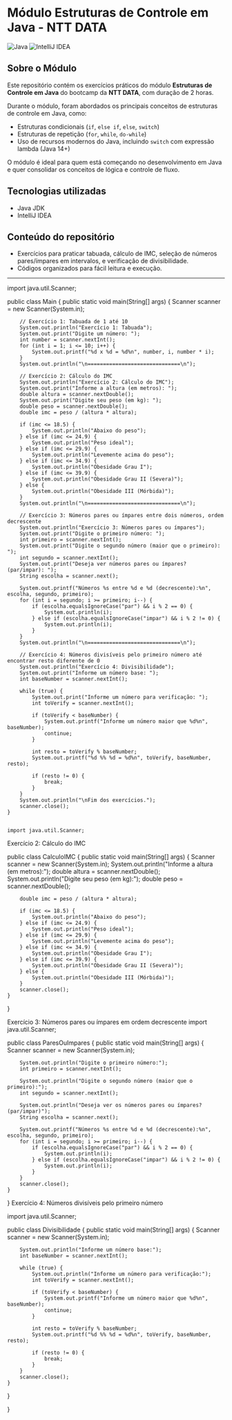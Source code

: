 # Módulo Estruturas de Controle em Java - NTT DATA

![Java](https://img.shields.io/badge/Java-%23F89820?style=for-the-badge&logo=java&logoColor=white&labelColor=black)
![IntelliJ IDEA](https://img.shields.io/badge/IntelliJ%20IDEA-%23000000?style=for-the-badge&logo=intellij-idea&logoColor=white&labelColor=purple)

## Sobre o Módulo

Este repositório contém os exercícios práticos do módulo **Estruturas de Controle em Java** do bootcamp da **NTT DATA**, com duração de 2 horas.  

Durante o módulo, foram abordados os principais conceitos de estruturas de controle em Java, como:  
- Estruturas condicionais (`if`, `else if`, `else`, `switch`)  
- Estruturas de repetição (`for`, `while`, `do-while`)  
- Uso de recursos modernos do Java, incluindo `switch` com expressão lambda (Java 14+)  

O módulo é ideal para quem está começando no desenvolvimento em Java e quer consolidar os conceitos de lógica e controle de fluxo.

## Tecnologias utilizadas  
- Java JDK  
- IntelliJ IDEA  

## Conteúdo do repositório

- Exercícios para praticar tabuada, cálculo de IMC, seleção de números pares/ímpares em intervalos, e verificação de divisibilidade.  
- Códigos organizados para fácil leitura e execução.

---

import java.util.Scanner;

public class Main {
    public static void main(String[] args) {
        Scanner scanner = new Scanner(System.in);

        // Exercício 1: Tabuada de 1 até 10
        System.out.println("Exercício 1: Tabuada");
        System.out.print("Digite um número: ");
        int number = scanner.nextInt();
        for (int i = 1; i <= 10; i++) {
            System.out.printf("%d x %d = %d%n", number, i, number * i);
        }
        System.out.println("\n==============================\n");

        // Exercício 2: Cálculo do IMC
        System.out.println("Exercício 2: Cálculo do IMC");
        System.out.print("Informe a altura (em metros): ");
        double altura = scanner.nextDouble();
        System.out.print("Digite seu peso (em kg): ");
        double peso = scanner.nextDouble();
        double imc = peso / (altura * altura);

        if (imc <= 18.5) {
            System.out.println("Abaixo do peso");
        } else if (imc <= 24.9) {
            System.out.println("Peso ideal");
        } else if (imc <= 29.9) {
            System.out.println("Levemente acima do peso");
        } else if (imc <= 34.9) {
            System.out.println("Obesidade Grau I");
        } else if (imc <= 39.9) {
            System.out.println("Obesidade Grau II (Severa)");
        } else {
            System.out.println("Obesidade III (Mórbida)");
        }
        System.out.println("\n==============================\n");

        // Exercício 3: Números pares ou ímpares entre dois números, ordem decrescente
        System.out.println("Exercício 3: Números pares ou ímpares");
        System.out.print("Digite o primeiro número: ");
        int primeiro = scanner.nextInt();
        System.out.print("Digite o segundo número (maior que o primeiro): ");
        int segundo = scanner.nextInt();
        System.out.print("Deseja ver números pares ou ímpares? (par/impar): ");
        String escolha = scanner.next();

        System.out.printf("Números %s entre %d e %d (decrescente):%n", escolha, segundo, primeiro);
        for (int i = segundo; i >= primeiro; i--) {
            if (escolha.equalsIgnoreCase("par") && i % 2 == 0) {
                System.out.println(i);
            } else if (escolha.equalsIgnoreCase("impar") && i % 2 != 0) {
                System.out.println(i);
            }
        }
        System.out.println("\n==============================\n");

        // Exercício 4: Números divisíveis pelo primeiro número até encontrar resto diferente de 0
        System.out.println("Exercício 4: Divisibilidade");
        System.out.print("Informe um número base: ");
        int baseNumber = scanner.nextInt();

        while (true) {
            System.out.print("Informe um número para verificação: ");
            int toVerify = scanner.nextInt();

            if (toVerify < baseNumber) {
                System.out.printf("Informe um número maior que %d%n", baseNumber);
                continue;
            }

            int resto = toVerify % baseNumber;
            System.out.printf("%d %% %d = %d%n", toVerify, baseNumber, resto);

            if (resto != 0) {
                break;
            }
        }
        System.out.println("\nFim dos exercícios.");
        scanner.close();
    }


    import java.util.Scanner;
Exercício 2: Cálculo do IMC

public class CalculoIMC {
    public static void main(String[] args) {
        Scanner scanner = new Scanner(System.in);
        System.out.println("Informe a altura (em metros):");
        double altura = scanner.nextDouble();
        System.out.println("Digite seu peso (em kg):");
        double peso = scanner.nextDouble();

        double imc = peso / (altura * altura);

        if (imc <= 18.5) {
            System.out.println("Abaixo do peso");
        } else if (imc <= 24.9) {
            System.out.println("Peso ideal");
        } else if (imc <= 29.9) {
            System.out.println("Levemente acima do peso");
        } else if (imc <= 34.9) {
            System.out.println("Obesidade Grau I");
        } else if (imc <= 39.9) {
            System.out.println("Obesidade Grau II (Severa)");
        } else {
            System.out.println("Obesidade III (Mórbida)");
        }
        scanner.close();
    }
}

Exercício 3: Números pares ou ímpares em ordem decrescente
import java.util.Scanner;

public class ParesOuImpares {
    public static void main(String[] args) {
        Scanner scanner = new Scanner(System.in);

        System.out.println("Digite o primeiro número:");
        int primeiro = scanner.nextInt();

        System.out.println("Digite o segundo número (maior que o primeiro):");
        int segundo = scanner.nextInt();

        System.out.println("Deseja ver os números pares ou ímpares? (par/impar)");
        String escolha = scanner.next();

        System.out.printf("Números %s entre %d e %d (decrescente):%n", escolha, segundo, primeiro);
        for (int i = segundo; i >= primeiro; i--) {
            if (escolha.equalsIgnoreCase("par") && i % 2 == 0) {
                System.out.println(i);
            } else if (escolha.equalsIgnoreCase("impar") && i % 2 != 0) {
                System.out.println(i);
            }
        }
        scanner.close();
    }
}
Exercício 4: Números divisíveis pelo primeiro número

import java.util.Scanner;

public class Divisibilidade {
    public static void main(String[] args) {
        Scanner scanner = new Scanner(System.in);

        System.out.println("Informe um número base:");
        int baseNumber = scanner.nextInt();

        while (true) {
            System.out.println("Informe um número para verificação:");
            int toVerify = scanner.nextInt();

            if (toVerify < baseNumber) {
                System.out.printf("Informe um número maior que %d%n", baseNumber);
                continue;
            }

            int resto = toVerify % baseNumber;
            System.out.printf("%d %% %d = %d%n", toVerify, baseNumber, resto);

            if (resto != 0) {
                break;
            }
        }
        scanner.close();
    }
}



}

